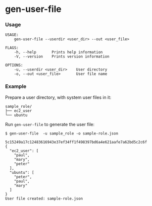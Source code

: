 # gen-user-file

### Usage

```
USAGE:
    gen-user-file --userdir <user_dir> --out <user_file>

FLAGS:
    -h, --help       Prints help information
    -V, --version    Prints version information

OPTIONS:
    -u, --userdir <user_dir>    User directory
    -o, --out <user_file>       User file name

```


### Example

Prepare a user directory, with system user files in it:

```
sample_role/
├── ec2_user
└── ubuntu
```

Run `gen-user-file` to generate the user file:
```
$ gen-user-file  -u sample_role -o sample-role.json 

5c15249a17c12483616943e37ef34ff1f498397bd6a4e621aafe7a62bd5c2c6f
{
  "ec2_user": [
    "paul",
    "mary",
    "peter"
  ],
  "ubuntu": [
    "peter",
    "paul",
    "mary"
  ]
}
User file created: sample-role.json
```






